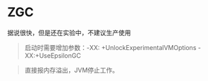 # ZGC 

据说很快，但是还在实验中，不建议生产使用

> 启动时需要增加参数：-XX: +UnlockExperimentalVMOptions -XX:+UseEpsilonGC

> 直接报内存溢出，JVM停止工作。

